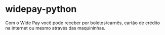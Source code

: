 # widepay-python
Com o Wide Pay você pode receber por boletos/carnês, cartão de crédito na internet ou mesmo através das maquininhas.
